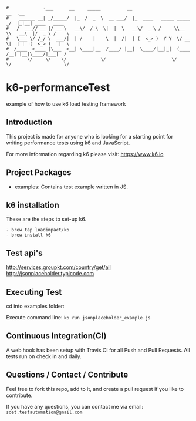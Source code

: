 ```                                                                      
#             .___      __     _____          __                         __  .__               
#    ______ __| _/_____/  |_  /  _  \  __ ___/  |_  ____   _____ _____ _/  |_|__| ____   ____  
#   /  ___// __ |/ __ \   __\/  /_\  \|  |  \   __\/  _ \ /     \\__  \\   __\  |/  _ \ /    \ 
#   \___ \/ /_/ \  ___/|  | /    |    \  |  /|  | (  <_> )  Y Y  \/ __ \|  | |  (  <_> )   |  \
#  /____  >____ |\___  >__| \____|__  /____/ |__|  \____/|__|_|  (____  /__| |__|\____/|___|  /
#       \/     \/    \/             \/                         \/     \/                    \/ 
```

# k6-performanceTest
example of how to use k6 load testing framework


Introduction
------------
This project is made for anyone who is looking for a starting point for writing performance tests using k6 and JavaScript.

For more information regarding k6 please visit: https://www.k6.io

Project Packages
-----
* examples:
Contains test example written in JS.


k6 installation
-----
These are the steps to set-up k6.

    - brew tap loadimpact/k6
    - brew install k6

Test api's
-----
http://services.groupkt.com/country/get/all
http://jsonplaceholder.typicode.com


Executing Test
------------
cd into examples folder:

Execute command line: `k6 run jsonplaceholder_example.js`


Continuous Integration(CI)
------------
A web hook has been setup with Travis CI for all Push and Pull Requests.  All tests run on check in and daily.


Questions / Contact / Contribute
------------
Feel free to fork this repo, add to it, and create a pull request if you like to contribute.

If you have any questions, you can contact me via email: `sdet.testautomation@gmail.com`
